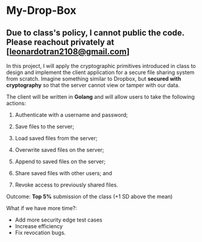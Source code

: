 # My-Drop-Box

## Due to class's policy, I cannot public the code. Please reachout privately at [leonardotran2108@gmail.com]

In this project, I will apply the cryptographic primitives introduced in class to design and implement the client application for a secure file sharing system from scratch. 
Imagine something similar to Dropbox, but **secured with cryptography** so that the server cannot view or tamper with our data.

The client will be written in **Golang** and will allow users to take the following actions:

1. Authenticate with a username and password;

2. Save files to the server;

3. Load saved files from the server;

4. Overwrite saved files on the server;

5. Append to saved files on the server;

6. Share saved files with other users; and

7. Revoke access to previously shared files.


Outcome: **Top 5%** submission of the class (+1 SD above the mean) 

What if we have more time?: 
- Add more security edge test cases 
- Increase efficiency 
- Fix revocation bugs. 
